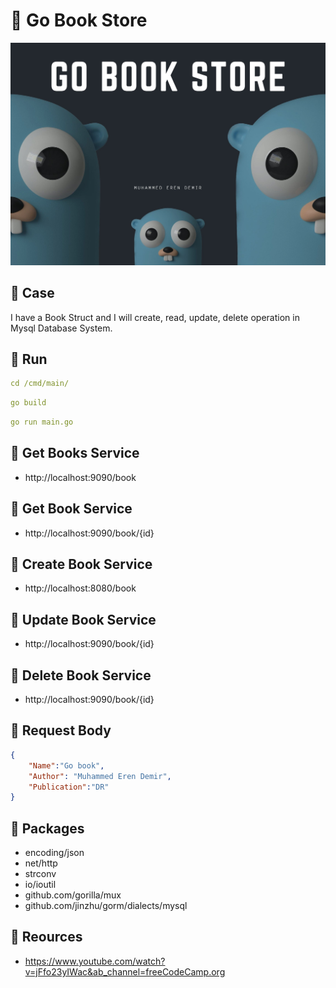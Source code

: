 # 🎯 Go Book Store

<img src="https://github.com/Muhammederendemir/go-bookstore/blob/main/image/go-bookstore.jpg">

## 📌 Case

I have a Book Struct and I will create, read, update, delete operation in Mysql Database System.

## 📌 Run

```yaml
cd /cmd/main/
```

```yaml
go build
```

```yaml
go run main.go
```

## 📌 Get Books Service 

* http://localhost:9090/book  

## 📌 Get Book Service

* http://localhost:9090/book/{id} 

## 📌 Create Book Service

* http://localhost:8080/book  

## 📌 Update Book Service

* http://localhost:9090/book/{id} 

## 📌 Delete Book Service

* http://localhost:9090/book/{id} 


## 📌 Request Body

```JSON
{
	"Name":"Go book",
	"Author": "Muhammed Eren Demir",
	"Publication":"DR"
}
```

## 📌 Packages

- encoding/json
- net/http
- strconv
- io/ioutil
- github.com/gorilla/mux
- github.com/jinzhu/gorm/dialects/mysql

## 📌 Reources
* https://www.youtube.com/watch?v=jFfo23yIWac&ab_channel=freeCodeCamp.org

